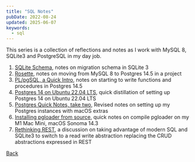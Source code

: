 ```yaml
---
title: "SQL Notes"
pubDate: 2022-08-24
updated: 2025-06-07
keywords: 
  - sql
---
```



This series is a collection of reflections and notes as I work with
MySQL 8, SQLite3 and PostgreSQL in my day job. 

1. [SQLite Schema](/blog/2021/04/16/Updating-Schema-in-SQLite3.md), notes on migration schema in SQLite 3
2. [Rosette](/blog/2022/08/19/rosette-notes.md), notes on moving from MySQL 8 to Postgres 14.5 in a project
3. [PL/pgSQL, a Quick Intro](/blog/2022/08/24/plpgsql-quick-intro.md), notes on starting to write functions and procedures in Postgres 14.5
4. [Postgres 14 on Ubuntu 22.04 LTS](/blog/2022/08/26/postgres-14-on-ubuntu-22.04-LTS.md), quick distillation of setting up Postgres 14 on Ubuntu 22.04 LTS
5. [Postgres Quick Notes, take two](/blog/2023/11/17/PostgreSQL-Quick-Notes.md), Revised notes on setting up my Postgres instances with macOS extras
6. [Installing pgloader from source](/blog/2024/02/01/installing-pgloader-from-source.md), quick notes on compile pgloader on my M1 Mac Mini, macOS Sonoma 14.3
7. [Rethinking REST](/blog/2025/06/07/Rethinking-REST.md), a discussion on taking advantage of modern SQL and SQLite3 to switch to a read write abstraction replacing the CRUD abstractions expressed in REST

[Back](./)

